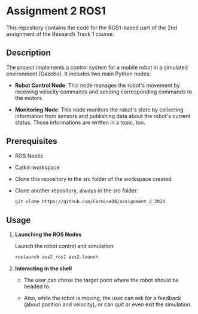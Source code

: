 # Assignment 2 ROS1

This repository contains the code for the ROS1-based part of the 2nd assignment of the Research Track 1 course.

## Description

The project implements a control system for a mobile robot in a simulated environment (Gazebo). It includes two main Python nodes:

- **Robot Control Node**: This node manages the robot's movement by receiving velocity commands and sending corresponding commands to the motors.

- **Monitoring Node**: This node monitors the robot's state by collecting information from sensors and publishing data about the robot's current status. Those informations are written in a topic, too.


## Prerequisites

- ROS Noetic

- Catkin workspace

- Clone this repository in the src folder of the workspace created

- Clone another repository, always in the src folder:
    ```bash
    git clone https://github.com/CarmineD8/assignment_2_2024
    ```

## Usage

1. **Launching the ROS Nodes**
    
    Launch the robot control and simulation:
    ```bash
    roslaunch ass2_ros1 ass2.launch
    ```
    
2. **Interacting in the shell**

    - The user can chose the target point where the robot should be headed to.

    - Also, while the robot is moving, the user can ask for a feedback (about position and velocity), or can quit or even exit the simulation.

